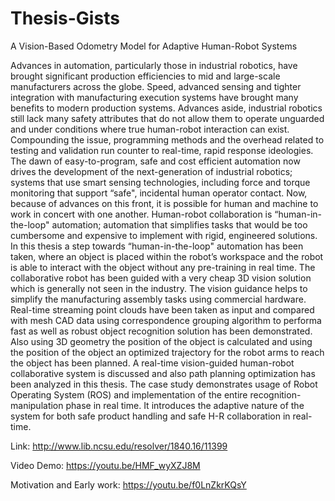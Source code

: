 # Thesis-Gists
A Vision-Based Odometry Model for Adaptive Human-Robot Systems


Advances in automation, particularly those in industrial robotics, have brought significant
production efficiencies to mid and large-scale manufacturers across the globe.
Speed, advanced sensing and tighter integration with manufacturing execution systems
have brought many benefits to modern production systems. Advances aside, industrial
robotics still lack many safety attributes that do not allow them to operate unguarded and
under conditions where true human-robot interaction can exist. Compounding the issue,
programming methods and the overhead related to testing and validation run counter to
real-time, rapid response ideologies. The dawn of easy-to-program, safe and cost efficient
automation now drives the development of the next-generation of industrial robotics;
systems that use smart sensing technologies, including force and torque monitoring that
support “safe", incidental human operator contact. Now, because of advances on this front,
it is possible for human and machine to work in concert with one another. Human-robot
collaboration is “human-in-the-loop" automation; automation that simplifies tasks that
would be too cumbersome and expensive to implement with rigid, engineered solutions.
In this thesis a step towards “human-in-the-loop" automation has been taken, where an
object is placed within the robot’s workspace and the robot is able to interact with the
object without any pre-training in real time. The collaborative robot has been guided with
a very cheap 3D vision solution which is generally not seen in the industry. The vision
guidance helps to simplify the manufacturing assembly tasks using commercial hardware.
Real-time streaming point clouds have been taken as input and compared with mesh CAD
data using correspondence grouping algorithm to performa fast as well as robust object
recognition solution has been demonstrated. Also using 3D geometry the position of the
object is calculated and using the position of the object an optimized trajectory for the
robot arms to reach the object has been planned. A real-time vision-guided human-robot
collaborative system is discussed and also path planning optimization has been analyzed
in this thesis. The case study demonstrates usage of Robot Operating System (ROS) and
implementation of the entire recognition-manipulation phase in real time. It introduces
the adaptive nature of the system for both safe product handling and safe H-R collaboration
in real-time.


Link: 	http://www.lib.ncsu.edu/resolver/1840.16/11399

Video Demo: https://youtu.be/HMF_wyXZJ8M

Motivation and Early work: https://youtu.be/f0LnZkrKQsY
